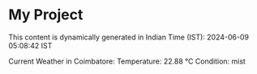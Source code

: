 # My Project

This content is dynamically generated in Indian Time (IST): 2024-06-09 05:08:42 IST


Current Weather in Coimbatore:
Temperature: 22.88 °C
Condition: mist

